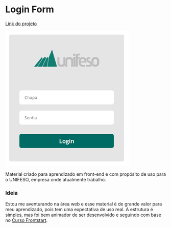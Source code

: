 # Login Form
[Link do projeto](https://jrmello.github.io/loginform/)

![Tela de login](https://github.com/jrmello/loginform/blob/master/assets/form-preview.png?raw=true)

Material criado para aprendizado em front-end e com propósito de uso para o UNIFESO, empresa onde atualmente trabalho.

### Ideia

Estou me aventurando na área web e esse material é de grande valor para meu aprendizado, pois tem uma expectativa de uso real. A estrutura é simples, mas  foi bem animador de ser desenvolvido e seguindo com base no [Curso Frontstart](https://www.hotmart.com/product/frontstart).